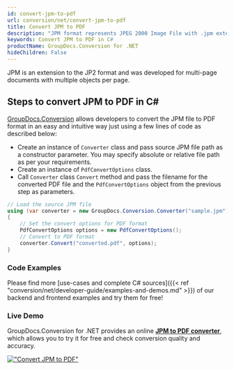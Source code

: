 ```yaml
---
id: convert-jpm-to-pdf
url: conversion/net/convert-jpm-to-pdf
title: Convert JPM to PDF
description: "JPM format represents JPEG 2000 Image File with .jpm extension. Learn how to convert JPM to PDF file programmatically in C# language using GroupDocs.Conversion for .NET library."
keywords: Convert JPM to PDF in C#
productName: GroupDocs.Conversion for .NET
hideChildren: False
---
```


JPM is an extension to the JP2 format and was developed for multi-page documents with multiple objects per page.

## Steps to convert JPM to PDF in C#

[GroupDocs.Conversion](https://products.groupdocs.com/conversion/net) allows developers to convert the JPM file to PDF format in an easy and intuitive way just using a few lines of code as described below:

* Create an instance of `Converter` class and pass source JPM file path as a constructor parameter. You may specify absolute or relative file path as per your requirements. 
* Create an instance of `PdfConvertOptions` class.
* Call `Converter` class `Convert` method and pass the filename for the converted PDF file and the `PdfConvertOptions` object from the previous step as parameters.

```csharp
// Load the source JPM file
using (var converter = new GroupDocs.Conversion.Converter("sample.jpm"))
{
    // Set the convert options for PDF format
    PdfConvertOptions options = new PdfConvertOptions();
    // Convert to PDF format
    converter.Convert("converted.pdf", options);
}
```

### Code Examples

Please find more [use-cases and complete C# sources]({{< ref "conversion/net/developer-guide/examples-and-demos.md" >}}) of our backend and frontend examples and try them for free!

### Live Demo

GroupDocs.Conversion for .NET provides an online [**JPM to PDF converter**](https://products.groupdocs.app/conversion/jpm-to-pdf), which allows you to try it for free and check conversion quality and accuracy.

[!["Convert JPM to PDF"](conversion/net/images/convert-jpm-to-pdf.png)](https://products.groupdocs.app/conversion/jpm-to-pdf)